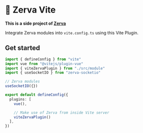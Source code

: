 # 🌱 Zerva Vite

**This is a side project of [Zerva](https://github.com/holtwick/zerva)** 

Integrate Zerva modules into `vite.config.ts` using this Vite Plugin.

## Get started

```ts
import { defineConfig } from "vite"
import vue from "@vitejs/plugin-vue"
import { viteZervaPlugin } from "./src/module"
import { useSocketIO } from "zerva-socketio"

// Zerva modules
useSocketIO({})

export default defineConfig({
  plugins: [
    vue(), 

    // Make use of Zerva from inside Vite server
    viteZervaPlugin()
  ],
})
```
